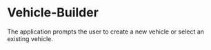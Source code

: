 # Vehicle-Builder
The application prompts the user to create a new vehicle or select an existing vehicle.
